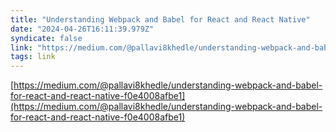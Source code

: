 ```yaml
---
title: "Understanding Webpack and Babel for React and React Native"
date: "2024-04-26T16:11:39.979Z"
syndicate: false
link: "https://medium.com/@pallavi8khedle/understanding-webpack-and-babel-for-react-and-react-native-f0e4008afbe1"
tags: link
---
```


[https://medium.com/@pallavi8khedle/understanding-webpack-and-babel-for-react-and-react-native-f0e4008afbe1](https://medium.com/@pallavi8khedle/understanding-webpack-and-babel-for-react-and-react-native-f0e4008afbe1)